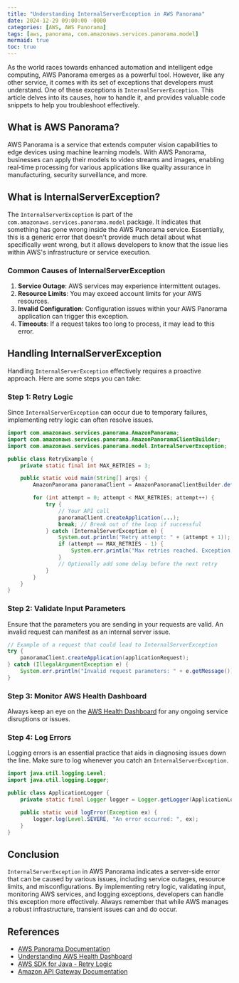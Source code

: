```yaml
---
title: "Understanding InternalServerException in AWS Panorama"
date: 2024-12-29 09:00:00 -0000
categories: [AWS, AWS Panorama]
tags: [aws, panorama, com.amazonaws.services.panorama.model]
mermaid: true
toc: true
---
```



As the world races towards enhanced automation and intelligent edge computing, AWS Panorama emerges as a powerful tool. However, like any other service, it comes with its set of exceptions that developers must understand. One of these exceptions is `InternalServerException`. This article delves into its causes, how to handle it, and provides valuable code snippets to help you troubleshoot effectively.

## What is AWS Panorama?

AWS Panorama is a service that extends computer vision capabilities to edge devices using machine learning models. With AWS Panorama, businesses can apply their models to video streams and images, enabling real-time processing for various applications like quality assurance in manufacturing, security surveillance, and more.

## What is InternalServerException?

The `InternalServerException` is part of the `com.amazonaws.services.panorama.model` package. It indicates that something has gone wrong inside the AWS Panorama service. Essentially, this is a generic error that doesn't provide much detail about what specifically went wrong, but it allows developers to know that the issue lies within AWS's infrastructure or service execution.

### Common Causes of InternalServerException

1. **Service Outage**: AWS services may experience intermittent outages.
2. **Resource Limits**: You may exceed account limits for your AWS resources.
3. **Invalid Configuration**: Configuration issues within your AWS Panorama application can trigger this exception.
4. **Timeouts**: If a request takes too long to process, it may lead to this error.

## Handling InternalServerException

Handling `InternalServerException` effectively requires a proactive approach. Here are some steps you can take:

### Step 1: Retry Logic

Since `InternalServerException` can occur due to temporary failures, implementing retry logic can often resolve issues.

```java
import com.amazonaws.services.panorama.AmazonPanorama;
import com.amazonaws.services.panorama.AmazonPanoramaClientBuilder;
import com.amazonaws.services.panorama.model.InternalServerException;

public class RetryExample {
    private static final int MAX_RETRIES = 3;

    public static void main(String[] args) {
        AmazonPanorama panoramaClient = AmazonPanoramaClientBuilder.defaultClient();

        for (int attempt = 0; attempt < MAX_RETRIES; attempt++) {
            try {
                // Your API call
                panoramaClient.createApplication(...);
                break; // Break out of the loop if successful
            } catch (InternalServerException e) {
                System.out.println("Retry attempt: " + (attempt + 1));
                if (attempt == MAX_RETRIES - 1) {
                    System.err.println("Max retries reached. Exception: " + e.getMessage());
                }
                // Optionally add some delay before the next retry
            }
        }
    }
}
```

### Step 2: Validate Input Parameters

Ensure that the parameters you are sending in your requests are valid. An invalid request can manifest as an internal server issue.

```java
// Example of a request that could lead to InternalServerException
try {
    panoramaClient.createApplication(applicationRequest);
} catch (IllegalArgumentException e) {
    System.err.println("Invalid request parameters: " + e.getMessage());
}
```

### Step 3: Monitor AWS Health Dashboard

Always keep an eye on the [AWS Health Dashboard](https://status.aws.amazon.com/) for any ongoing service disruptions or issues.

### Step 4: Log Errors

Logging errors is an essential practice that aids in diagnosing issues down the line. Make sure to log whenever you catch an `InternalServerException`.

```java
import java.util.logging.Level;
import java.util.logging.Logger;

public class ApplicationLogger {
    private static final Logger logger = Logger.getLogger(ApplicationLogger.class.getName());

    public static void logError(Exception ex) {
        logger.log(Level.SEVERE, "An error occurred: ", ex);
    }
}
```

## Conclusion

`InternalServerException` in AWS Panorama indicates a server-side error that can be caused by various issues, including service outages, resource limits, and misconfigurations. By implementing retry logic, validating input, monitoring AWS services, and logging exceptions, developers can handle this exception more effectively. Always remember that while AWS manages a robust infrastructure, transient issues can and do occur.

## References

- [AWS Panorama Documentation](https://docs.aws.amazon.com/panorama/latest/devguide/what-is-panorama.html)
- [Understanding AWS Health Dashboard](https://aws.amazon.com/premiumsupport/technology/aws-health-dashboard/)
- [AWS SDK for Java - Retry Logic](https://docs.aws.amazon.com/sdk-for-java/latest/developer-guide/error-handling.html)
- [Amazon API Gateway Documentation](https://docs.aws.amazon.com/apigateway/latest/developerguide/welcome.html)